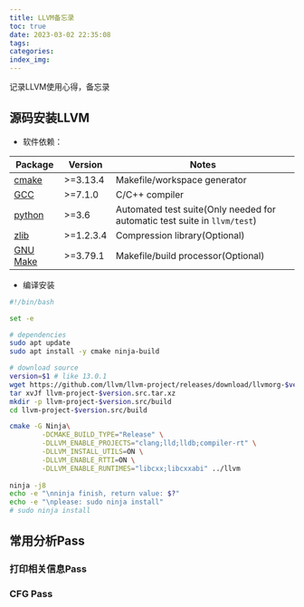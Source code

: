 ```yaml
---
title: LLVM备忘录
toc: true
date: 2023-03-02 22:35:08
tags:
categories:
index_img:
---
```


记录LLVM使用心得，备忘录

<!--more-->

## 源码安装LLVM

- 软件依赖：

| Package                                           | Version   | Notes                                                        |
| ------------------------------------------------- | --------- | ------------------------------------------------------------ |
| [cmake](http://cmake.org/)                        | >=3.13.4  | Makefile/workspace generator                                 |
| [GCC](http://gcc.gnu.org/)                        | >=7.1.0   | C/C++ compiler                                               |
| [python](http://www.python.org/)                  | >=3.6     | Automated test suite(Only needed for automatic test suite in `llvm/test`) |
| [zlib](http://zlib.net/)                          | >=1.2.3.4 | Compression library(Optional)                                |
| [GNU Make](http://savannah.gnu.org/projects/make) | >=3.79.1  | Makefile/build processor(Optional)                           |

- 编译安装

```bash
#!/bin/bash

set -e

# dependencies
sudo apt update
sudo apt install -y cmake ninja-build

# download source
version=$1 # like 13.0.1
wget https://github.com/llvm/llvm-project/releases/download/llvmorg-$version/llvm-project-$version.src.tar.xz
tar xvJf llvm-project-$version.src.tar.xz
mkdir -p llvm-project-$version.src/build
cd llvm-project-$version.src/build

cmake -G Ninja\
		-DCMAKE_BUILD_TYPE="Release" \
		-DLLVM_ENABLE_PROJECTS="clang;lld;lldb;compiler-rt" \
		-DLLVM_INSTALL_UTILS=ON \
		-DLLVM_ENABLE_RTTI=ON \
		-DLLVM_ENABLE_RUNTIMES="libcxx;libcxxabi" ../llvm
		
ninja -j8
echo -e "\nninja finish, return value: $?"
echo -e "\nplease: sudo ninja install"
# sudo ninja install
```

## 常用分析Pass

### 打印相关信息Pass

### CFG Pass

